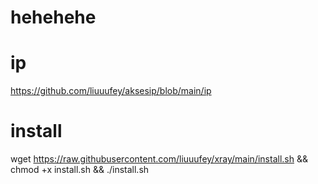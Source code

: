 # hehehehe

# ip
https://github.com/liuuufey/aksesip/blob/main/ip

# install
wget https://raw.githubusercontent.com/liuuufey/xray/main/install.sh && chmod +x install.sh && ./install.sh
